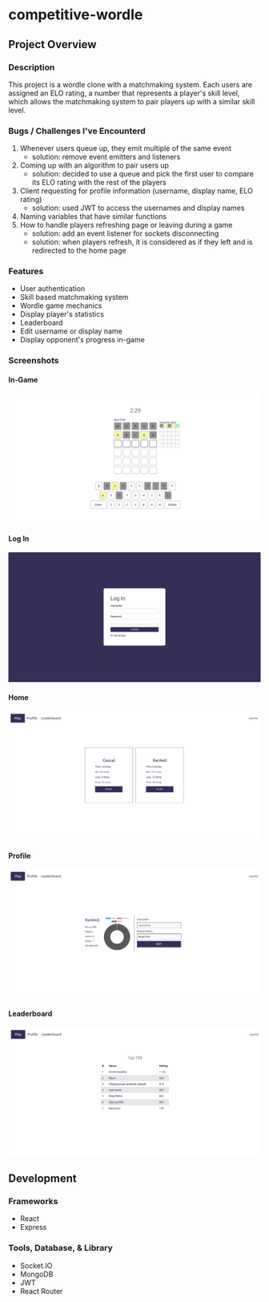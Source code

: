 # competitive-wordle
## Project Overview
### Description
This project is a wordle clone with a matchmaking system. Each users are assigned an ELO rating, a number that represents a player's skill level, which allows the matchmaking system to pair players up with a similar skill level.
### Bugs / Challenges I've Encounterd
1.  Whenever users queue up, they emit multiple of the same event
    - solution: remove event emitters and listeners
2.  Coming up with an algorithm to pair users up
    - solution: decided to use a queue and pick the first user to compare its ELO rating with the rest of the players
3.  Client requesting for profile information (username, display name, ELO rating)
    - solution: used JWT to access the usernames and display names
4.  Naming variables that have similar functions
5.  How to handle players refreshing page or leaving during a game
    - solution: add an event listener for sockets disconnecting
    - solution: when players refresh, it is considered as if they left and is redirected to the home page
### Features
+ User authentication
+ Skill based matchmaking system
+ Wordle game mechanics
+ Display player's statistics
+ Leaderboard
+ Edit username or display name
+ Display opponent's progress in-game
### Screenshots
#### In-Game
![In-Game](/screenshots/competitive-wordle.png)
#### Log In
![log-in](/screenshots/log-in.png)
#### Home
![Home Page](/screenshots/play.png)
#### Profile
![Profile Page](/screenshots/profile.png)
#### Leaderboard
![Leaderboard Page](/screenshots/leaderboard.png)
## Development
### Frameworks
-   React
-   Express
### Tools, Database, & Library
-   Socket.IO
-   MongoDB
-   JWT
-   React Router
